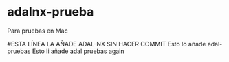 # adalnx-prueba
Para pruebas en Mac

#ESTA LÍNEA LA AÑADE ADAL-NX SIN HACER COMMIT
Esto lo añade adal-pruebas
Esto li añade adal pruebas again
